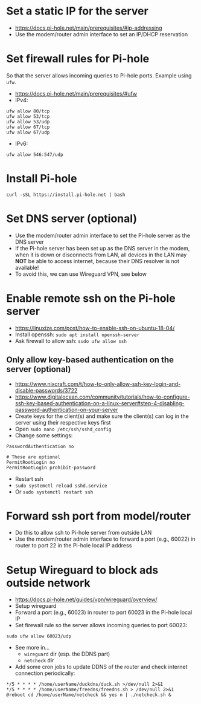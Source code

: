 # Set a static IP for the server
- https://docs.pi-hole.net/main/prerequisites/#ip-addressing
- Use the modem/router admin interface to set an IP/DHCP reservation

# Set firewall rules for Pi-hole
So that the server allows incoming queries to Pi-hole ports. Example using `ufw`.
- https://docs.pi-hole.net/main/prerequisites/#ufw
- IPv4:
```
ufw allow 80/tcp
ufw allow 53/tcp
ufw allow 53/udp
ufw allow 67/tcp
ufw allow 67/udp
```
- IPv6:
```
ufw allow 546:547/udp
```

# Install Pi-hole
`curl -sSL https://install.pi-hole.net | bash`

# Set DNS server (optional)
- Use the modem/router admin interface to set the Pi-hole server as the DNS server
- If the Pi-hole server has been set up as the DNS server in the modem, when it is down or disconnects from LAN, all devices in the LAN may **NOT** be able to access internet, because their DNS resolver is not available!
- To avoid this, we can use Wireguard VPN, see below

# Enable remote ssh on the Pi-hole server
- https://linuxize.com/post/how-to-enable-ssh-on-ubuntu-18-04/
- Install openssh: `sudo apt install openssh-server`
- Ask firewall to allow ssh: `sudo ufw allow ssh`
## Only allow key-based authentication on the server (optional)
- https://www.nixcraft.com/t/how-to-only-allow-ssh-key-login-and-disable-passwords/3722
- https://www.digitalocean.com/community/tutorials/how-to-configure-ssh-key-based-authentication-on-a-linux-server#step-4-disabling-password-authentication-on-your-server
- Create keys for the client(s) and make sure the client(s) can log in the server using their respective keys first
- Open `sudo nano /etc/ssh/sshd_config`
- Change some settings:
```
PasswordAuthentication no

# These are optional
PermitRootLogin no
PermitRootLogin prohibit-password
```
- Restart ssh
- `sudo systemctl reload sshd.service`
- Or `sudo systemctl restart ssh`

# Forward ssh port from model/router
- Do this to allow ssh to Pi-hole server from outside LAN
- Use the modem/router admin interface to forward a port (e.g., 60022) in router to port 22 in the Pi-hole local IP address

# Setup Wireguard to block ads outside network
- https://docs.pi-hole.net/guides/vpn/wireguard/overview/
- Setup wireguard
- Forward a port (e.g., 60023) in router to port 60023 in the Pi-hole local IP
- Set firewall rule so the server allows incoming queries to port 60023:
```
sudo ufw allow 60023/udp
```
- See more in...
    - `wireguard` dir (esp. the DDNS part)
    - `netcheck` dir
- Add some cron jobs to update DDNS of the router and check internet connection periodically:
```
*/5 * * * * /home/userName/duckdns/duck.sh >/dev/null 2>&1
*/5 * * * * /home/userName/freedns/freedns.sh > /dev/null 2>&1
@reboot cd /home/userName/netcheck && yes n | ./netcheck.sh &
```
